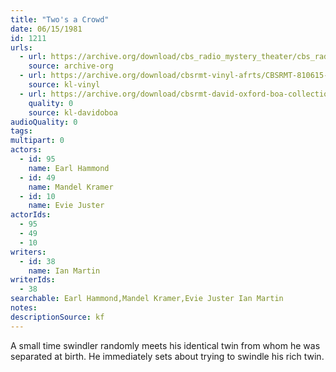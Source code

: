 ```yaml
---
title: "Two's a Crowd"
date: 06/15/1981
id: 1211
urls: 
  - url: https://archive.org/download/cbs_radio_mystery_theater/cbs_radio_mystery_theater-1201-1250.zip/cbs_radio_mystery_theater-1201-1250%2Fcbsrmt_1211_twos_a_crowd.mp3
    source: archive-org
  - url: https://archive.org/download/cbsrmt-vinyl-afrts/CBSRMT-810615-1211-Twos-A-Crowd_afrts.mp3
    source: kl-vinyl
  - url: https://archive.org/download/cbsrmt-david-oxford-boa-collection/CBSRMT-810615-1211-Two's-a-Crowd-(AFRTS)-(256-44)-{BoA}.mp3
    quality: 0
    source: kl-davidoboa
audioQuality: 0
tags: 
multipart: 0
actors:  
  - id: 95
    name: Earl Hammond  
  - id: 49
    name: Mandel Kramer  
  - id: 10
    name: Evie Juster
actorIds:  
  - 95  
  - 49  
  - 10
writers:  
  - id: 38
    name: Ian Martin
writerIds:  
  - 38
searchable: Earl Hammond,Mandel Kramer,Evie Juster Ian Martin
notes: 
descriptionSource: kf
---
```

A small time swindler randomly meets his identical twin from whom he was separated at birth. He immediately sets about trying to swindle his rich twin.